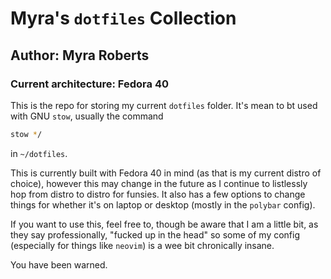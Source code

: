 # Myra's `dotfiles` Collection
## Author: Myra Roberts
### Current architecture: Fedora 40

This is the repo for storing my current `dotfiles` folder. It's mean to bt used
with GNU `stow`, usually the command
```sh
stow */
```
in `~/dotfiles`. 

This is currently built with Fedora 40 in mind (as that is my current distro
of choice), however this may change in the future as I continue to listlessly
hop from distro to distro for funsies. It also has a few options to change 
things for whether it's on laptop or desktop (mostly in the `polybar` config).

If you want to use this, feel free to, though be aware that I am a little bit,
as they say professionally, "fucked up in the head" so some of my config 
(especially for things like `neovim`) is a wee bit chronically insane. 

You have been warned. 
